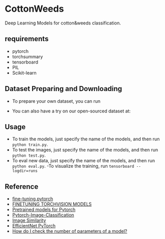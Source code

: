 # CottonWeeds
Deep Learning Models for cotton&weeds classification.

## requirements
- pytorch
- torchsummary 
- tensorboard  
- PIL
- Scikit-learn


## Dataset Preparing and Downloading
- To prepare your own dataset, you can run 

- You can also have a try on our open-sourced dataset at: 



## Usage
- To train the models, just specify the name of the models, and then run `python train.py`.
- To test the images,  just specify the name of the models, and then run `python test.py`.
- To eval new data,  just specify the name of the models, and then run `python eval.py`.
-To visualize the training, run `tensorboard --logdir=runs`

## Reference
- [fine-tuning.pytorch](https://github.com/meliketoy/fine-tuning.pytorch#fine-tuningpytorch)
- [FINETUNING TORCHVISION MODELS](https://pytorch.org/tutorials/beginner/finetuning_torchvision_models_tutorial.html)
- [Pretrained models for Pytorch](https://github.com/Cadene/pretrained-models.pytorch)
- [Pytorch-Image-Classification](https://github.com/anilsathyan7/pytorch-image-classification)
- [Image Similarity](https://github.com/ryanfwy/image-similarity)
- [EfficientNet PyTorch](https://github.com/lukemelas/EfficientNet-PyTorch)
- [How do I check the number of parameters of a model?](https://discuss.pytorch.org/t/how-do-i-check-the-number-of-parameters-of-a-model/4325/9)